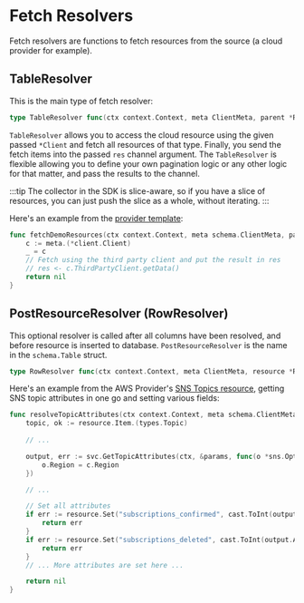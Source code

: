 # Fetch Resolvers

Fetch resolvers are functions to fetch resources from the source (a cloud provider for example).

## TableResolver

This is the main type of fetch resolver:

```go
type TableResolver func(ctx context.Context, meta ClientMeta, parent *Resource, res chan interface{}) error
```

`TableResolver` allows you to access the cloud resource using the given passed `*Client` and fetch all resources of that type. Finally, you send the fetch items into the passed `res` channel argument.
The `TableResolver` is flexible allowing you to define your own pagination logic or any other logic for that matter, and pass the results to the channel.

:::tip
The collector in the SDK is slice-aware, so if you have a slice of resources, you can just push the slice as a whole, without iterating.
:::

Here's an example from the [provider template](https://github.com/cloudquery/cq-provider-template/blob/main/resources/services/demo/resource.go):

```go
func fetchDemoResources(ctx context.Context, meta schema.ClientMeta, parent *schema.Resource, res chan interface{}) error {
	c := meta.(*client.Client)
	_ = c
	// Fetch using the third party client and put the result in res
	// res <- c.ThirdPartyClient.getData()
	return nil
}
```

## PostResourceResolver (RowResolver)

This optional resolver is called after all columns have been resolved, and before resource is inserted to database. `PostResourceResolver` is the name in the `schema.Table` struct.

```go
type RowResolver func(ctx context.Context, meta ClientMeta, resource *Resource) error
```

Here's an example from the AWS Provider's [SNS Topics resource](https://github.com/cloudquery/cq-provider-aws/blob/006d963/resources/sns_topics.go), getting SNS topic attributes in one go and setting various fields:

```go
func resolveTopicAttributes(ctx context.Context, meta schema.ClientMeta, resource *schema.Resource) error {
	topic, ok := resource.Item.(types.Topic)
	
	// ...

	output, err := svc.GetTopicAttributes(ctx, &params, func(o *sns.Options) {
		o.Region = c.Region
	})

	// ...

	// Set all attributes
	if err := resource.Set("subscriptions_confirmed", cast.ToInt(output.Attributes["SubscriptionsConfirmed"])); err != nil {
		return err
	}
	if err := resource.Set("subscriptions_deleted", cast.ToInt(output.Attributes["SubscriptionsDeleted"])); err != nil {
		return err
	}
	// ... More attributes are set here ...

	return nil
}
```

